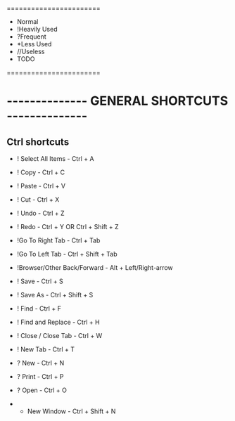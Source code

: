 =======================

* Normal
* !Heavily Used
* ?Frequent
* *Less Used
* //Useless
* TODO

=======================

# -------------- GENERAL SHORTCUTS --------------

## Ctrl shortcuts

* ! Select All Items - Ctrl + A

* ! Copy - Ctrl + C
* ! Paste - Ctrl + V
* ! Cut - Ctrl + X

* ! Undo - Ctrl + Z
* ! Redo - Ctrl + Y OR Ctrl + Shift + Z

* !Go To Right Tab - Ctrl + Tab
* !Go To Left Tab - Ctrl + Shift + Tab

* !Browser/Other Back/Forward - Alt + Left/Right-arrow

* ! Save - Ctrl + S
* ! Save As - Ctrl + Shift + S

* ! Find - Ctrl + F
* ! Find and Replace - Ctrl + H

* ! Close / Close Tab - Ctrl + W

* ! New Tab - Ctrl + T

* ? New - Ctrl + N

* ? Print - Ctrl + P

* ? Open - Ctrl + O

* * New Window - Ctrl + Shift + N